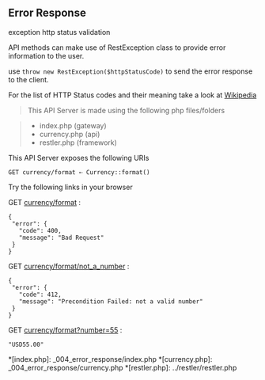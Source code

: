 Error Response
--------------

<tag>exception</tag>
<tag>http status</tag>
<tag>validation</tag>

API methods can make use of RestException class to provide 
error information to the user. 

use `throw new RestException($httpStatusCode)` to send the error response 
to the client. 

For the list of HTTP Status codes and their meaning take a look at 
[Wikipedia](http://en.wikipedia.org/wiki/Http_status_codes)
> This API Server is made using the following php files/folders

> * index.php      (gateway)
> * currency.php      (api)
> * restler.php      (framework)

This API Server exposes the following URIs

	GET currency/format ⇠ Currency::format()


Try the following links in your browser

GET [currency/format](index.php/currency/format)
:	
~~~~~~~~~~~~~~~~~~~~~~~~~~~~~~~~
{
 "error": {
   "code": 400,
   "message": "Bad Request"
 }
}
~~~~~~~~~~~~~~~~~~~~~~~~~~~~~~~~

GET [currency/format/not_a_number](index.php/currency/format/not_a_number)
:	
~~~~~~~~~~~~~~~~~~~~~~~~~~~~~~~~
{
 "error": {
   "code": 412,
   "message": "Precondition Failed: not a valid number"
 }
}
~~~~~~~~~~~~~~~~~~~~~~~~~~~~~~~~

GET [currency/format?number=55](index.php/currency/format?number=55)
:	
~~~~~~~~~~~~~~~~~~~~~~~~~~~~~~~~
"USD55.00"
~~~~~~~~~~~~~~~~~~~~~~~~~~~~~~~~




*[index.php]: _004_error_response/index.php
*[currency.php]: _004_error_response/currency.php
*[restler.php]: ../restler/restler.php

